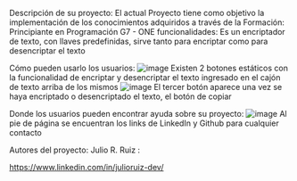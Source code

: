 Descripción de su proyecto: El actual Proyecto tiene como objetivo la implementación de los conocimientos adquiridos a través de la Formación: Principiante en Programación G7 - ONE
funcionalidades: Es un encriptador de texto, con llaves predefinidas, sirve tanto para encriptar como para desencriptar el texto

Cómo pueden usarlo los usuarios:
![image](https://github.com/user-attachments/assets/8bdd40f7-936c-4329-bcff-5748af11501d)
Existen 2 botones estáticos con la funcionalidad de encriptar y desencriptar el texto ingresado en el cajón de texto arriba de los mismos
![image](https://github.com/user-attachments/assets/57cd09d3-e0eb-4468-bbf5-f2f4142bc2f9)
El tercer botón aparece una vez se haya encriptado o desencriptado el texto, el botón de copiar

Donde los usuarios pueden encontrar ayuda sobre su proyecto:
![image](https://github.com/user-attachments/assets/3c1bc2cb-8378-437a-be03-48ec54ecf61d)
Al pie de página se encuentran los links de LinkedIn y Github para cualquier contacto

Autores del proyecto:
Julio R. Ruiz :

https://www.linkedin.com/in/julioruiz-dev/
